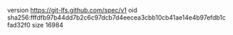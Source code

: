 version https://git-lfs.github.com/spec/v1
oid sha256:fffdfb97b44dd7b2c6c97dcb7d4eecea3cbb10cb41ae14e4b97efdb1cfad32f0
size 16984
